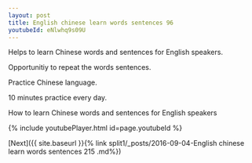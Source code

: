 ```yaml
---
layout: post
title: English chinese learn words sentences 96 
youtubeId: eNlwhq9s09U
---
```

 
 
Helps to learn Chinese words and sentences for English speakers.

Opportunitiy to repeat the words sentences. 

Practice Chinese language. 
 
10 minutes practice every day. 
 
How to learn Chinese words and sentences for English speakers 
 
{% include youtubePlayer.html id=page.youtubeId %}
 
 
[Next]({{ site.baseurl }}{% link  split1/_posts/2016-09-04-English chinese learn words sentences 215 .md%})
 
